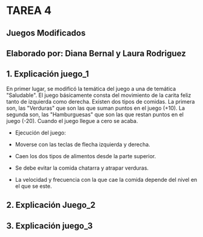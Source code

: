 # TAREA 4
## Juegos Modificados
## Elaborado por: Diana Bernal y Laura Rodriguez

## 1. Explicación juego_1
En primer lugar, se modificó la temática del juego a una de temática "Saludable". El juego básicamente consta del movimiento de la carita feliz tanto de izquierda como derecha. Existen dos tipos de comidas. La primera son, las "Verduras" que son las que suman puntos en el juego (+10). La segunda son, las "Hamburguesas" que son las que restan puntos en el juego (-20). Cuando el juego llegue a cero se acaba.</br>

- Ejecución del juego:
  
+ Moverse con las teclas de flecha izquierda y derecha.

+ Caen los dos tipos de alimentos desde la parte superior.

+ Se debe evitar la comida chatarra y atrapar verduras.

+ La velocidad y frecuencia con la que cae la comida depende del nivel en el que se este.





## 2. Explicación Juego_2




## 3. Explicación juego_3
